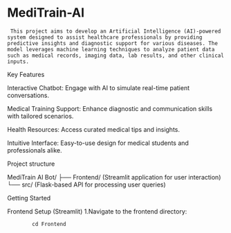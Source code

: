 # MediTrain-AI

     This project aims to develop an Artificial Intelligence (AI)-powered system designed to assist healthcare professionals by providing predictive insights and diagnostic support for various diseases. The model leverages machine learning techniques to analyze patient data such as medical records, imaging data, lab results, and other clinical inputs.


Key Features

Interactive Chatbot: Engage with AI to simulate real-time patient conversations.

Medical Training Support: Enhance diagnostic and communication skills with tailored scenarios.

Health Resources: Access curated medical tips and insights.

Intuitive Interface: Easy-to-use design for medical students and professionals alike.

Project structure

MediTrain AI Bot/
├── Frontend/   (Streamlit application for user interaction)
└── src/    (Flask-based API for processing user queries)

 
 Getting Started

 Frontend Setup (Streamlit)
   1.Navigate to the frontend directory:

            cd Frontend



